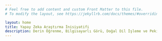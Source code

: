 ```yaml
---
# Feel free to add content and custom Front Matter to this file.
# To modify the layout, see https://jekyllrb.com/docs/themes/#overriding-theme-defaults

layout: home
title: Yapay Zeka Araştırma İnisiyatifi
description: Derin Öğrenme, Bilgisayarlı Görü, Doğal Dil İşleme ve Pekiştirmeli Öğrenme alanlarındaki uygulama, akademik yayınlar, eğitici kaynaklar ve blog yazılarını bulacağınız yapay öğrenme platformu.
---
```


